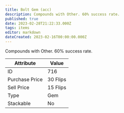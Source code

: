 ```yaml
---
title: Bolt Gem (acc)
description: Compounds with Other. 60% success rate.
published: true
date: 2023-02-28T21:22:33.000Z
tags: items
editor: markdown
dateCreated: 2023-02-16T00:00:00.000Z
---
```


Compounds with Other. 60% success rate.

|Attribute|Value|
|-|-|
|ID|716|
|Purchase Price|30 Flips|
|Sell Price|15 Flips|
|Type|Gem|
|Stackable|No|


